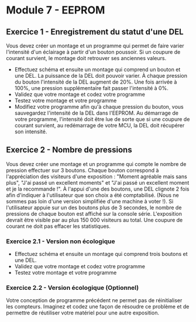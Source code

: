 # Module 7 - EEPROM

## Exercice 1 - Enregistrement du statut d'une DEL

Vous devez créer un montage et un programme qui permet de faire varier l'intensité d'un éclairage à partir d'un bouton poussoir. Si un coupure de courant survient, le montage doit retrouver ses anciennes valeurs.

- Effectuez schéma et ensuite un montage qui comprend un bouton et une DEL. La puissance de la DEL doit pouvoir varier. À chaque pression du bouton l'intensité de la DEL augment de 20%. Une fois arrivée à 100%, une pression supplémentaire fait passer l'intensité à 0%.
- Validez que votre montage et codez votre programme
- Testez votre montage et votre programme
- Modifiez votre programme afin qu'à chaque pression du bouton, vous sauvegardez l'intensité de la DEL dans l'EEPROM. Au démarrage de votre programme, l'intensité doit être lue de sorte que si une coupure de courant survient, au redémarrage de votre MCU, la DEL doit récupérer son intensité.

## Exercice 2 - Nombre de pressions

Vous devez créer une montage et un programme qui compte le nombre de pression effectuer sur 3 boutons. Chaque bouton correspond à l'appréciation des visiteurs d'une exposition : "Moment agréable mais sans plus", "J'ai passé un excellent moments" et "J'ai passé un excellent moment et je la recommande !". À l'appui d'une des boutons, une DEL clignote 2 fois afin d'indiquer à l'utilisateur que son choix a été comptabilisé. (Nous ne sommes pas loin d'une version simplifiée d'une machine à voter !). Si l'utilisateur appuie sur un des boutons plus de 3 secondes, le nombre de pressions de chaque bouton est affiché sur la console série. L'exposition devrait être visible par au plus 150 000 visiteurs au total. Une coupure de courant ne doit pas effacer les statistiques.

### Exercice 2.1 - Version non écologique

- Effectuez schéma et ensuite un montage qui comprend trois boutons et une DEL.
- Validez que votre montage et codez votre programme
- Testez votre montage et votre programme

### Exercice 2.2 - Version écologique (Optionnel)

Votre conception de programme précédent ne permet pas de réinitialiser les compteurs. Imaginez et codez une façon de résoudre ce problème et de permettre de réutiliser votre matériel pour une autre exposition.
